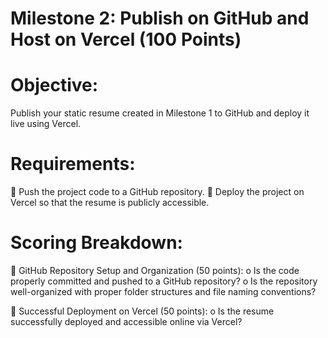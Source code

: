 # Milestone 2: Publish on GitHub and Host on Vercel (100 Points)

# Objective:
Publish your static resume created in Milestone 1 to GitHub and deploy it live using Vercel.

# Requirements:
 Push the project code to a GitHub repository.
 Deploy the project on Vercel so that the resume is publicly accessible.

# Scoring Breakdown:
 GitHub Repository Setup and Organization (50 points):
o Is the code properly committed and pushed to a GitHub repository?
o Is the repository well-organized with proper folder structures and file naming
conventions?

 Successful Deployment on Vercel (50 points):
o Is the resume successfully deployed and accessible online via Vercel?
